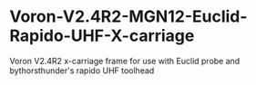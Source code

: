 # Voron-V2.4R2-MGN12-Euclid-Rapido-UHF-X-carriage
Voron V2.4R2 x-carriage frame for use with Euclid probe and bythorsthunder's rapido UHF toolhead
